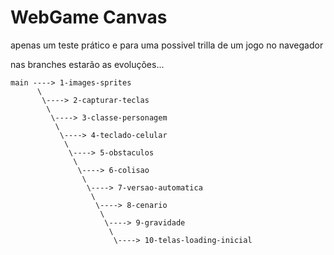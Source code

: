 # WebGame Canvas

apenas um teste prático e para uma possivel trilla de um jogo no navegador

nas branches estarão as evoluções...
```
main ----> 1-images-sprites
      \
       \----> 2-capturar-teclas
        \
         \----> 3-classe-personagem
          \
           \----> 4-teclado-celular
            \
             \----> 5-obstaculos
              \
               \----> 6-colisao
                \
                 \----> 7-versao-automatica
                  \
                   \----> 8-cenario
                    \
                     \----> 9-gravidade
                      \
                       \----> 10-telas-loading-inicial
